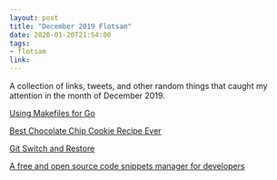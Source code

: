 ```yaml
---
layout: post
title: "December 2019 Flotsam"
date: 2020-01-20T21:54:00
tags:
- flotsam
link:
---
```

A collection of links, tweets, and other random things that caught my attention in the month of
December 2019.

[Using Makefiles for Go](https://danishpraka.sh/2019/12/07/using-makefiles-for-go.html)

[Best Chocolate Chip Cookie Recipe
Ever](https://savorysweetlife.com/alices-chocolate-chip-cookie-recipe/)


[Git Switch and Restore](https://twitter.com/mislav/status/1206937217194741760)

[A free and open source code snippets manager for
developers](https://github.com/antonreshetov/massCode)


